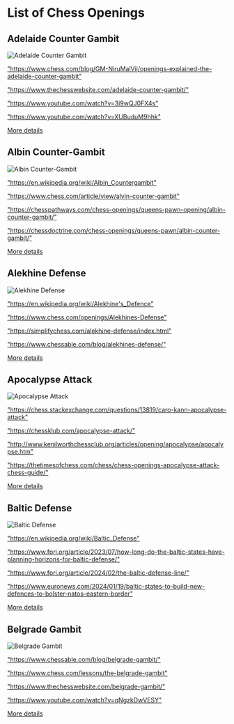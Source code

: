 <h1>List of Chess Openings</h1>

<h2>Adelaide Counter Gambit</h2>
<p><img src="https://www.thechesswebsite.com/wp-content/uploads/2019/09/adelaide-counter-gambit.png" alt="Adelaide Counter Gambit" /></p>
<p><a href="https://www.chess.com/blog/GM-NiruMalVij/openings-explained-the-adelaide-counter-gambit">"https://www.chess.com/blog/GM-NiruMalVij/openings-explained-the-adelaide-counter-gambit"</a></p>

<p><a href="https://www.thechesswebsite.com/adelaide-counter-gambit/">"https://www.thechesswebsite.com/adelaide-counter-gambit/"</a></p>

<p><a href="https://www.youtube.com/watch?v=3i9wQJ0FX4s">"https://www.youtube.com/watch?v=3i9wQJ0FX4s"</a></p>

<p><a href="https://www.youtube.com/watch?v=XUBuduM9hhk">"https://www.youtube.com/watch?v=XUBuduM9hhk"</a></p>

<p><a href="https://www.thechesswebsite.com/chess-openings/">More details</a></p>

<h2>Albin Counter-Gambit</h2>
<p><img src="https://www.thechesswebsite.com/wp-content/uploads/2012/07/albin2.jpg" alt="Albin Counter-Gambit" /></p>
<p><a href="https://en.wikipedia.org/wiki/Albin_Countergambit">"https://en.wikipedia.org/wiki/Albin_Countergambit"</a></p>

<p><a href="https://www.chess.com/article/view/alvin-counter-gambit">"https://www.chess.com/article/view/alvin-counter-gambit"</a></p>

<p><a href="https://chesspathways.com/chess-openings/queens-pawn-opening/albin-counter-gambit/">"https://chesspathways.com/chess-openings/queens-pawn-opening/albin-counter-gambit/"</a></p>

<p><a href="https://chessdoctrine.com/chess-openings/queens-pawn/albin-counter-gambit/">"https://chessdoctrine.com/chess-openings/queens-pawn/albin-counter-gambit/"</a></p>

<p><a href="https://www.thechesswebsite.com/chess-openings/">More details</a></p>

<h2>Alekhine Defense</h2>
<p><img src="https://www.thechesswebsite.com/wp-content/uploads/2012/07/alekhinedefensebig.jpg" alt="Alekhine Defense" /></p>
<p><a href="https://en.wikipedia.org/wiki/Alekhine's_Defence">"https://en.wikipedia.org/wiki/Alekhine's_Defence"</a></p>

<p><a href="https://www.chess.com/openings/Alekhines-Defense">"https://www.chess.com/openings/Alekhines-Defense"</a></p>

<p><a href="https://simplifychess.com/alekhine-defense/index.html">"https://simplifychess.com/alekhine-defense/index.html"</a></p>

<p><a href="https://www.chessable.com/blog/alekhines-defense/">"https://www.chessable.com/blog/alekhines-defense/"</a></p>

<p><a href="https://www.thechesswebsite.com/chess-openings/">More details</a></p>

<h2>Apocalypse Attack</h2>
<p><img src="https://www.thechesswebsite.com/wp-content/uploads/2013/01/apocalypse-attack-featured.jpg" alt="Apocalypse Attack" /></p>
<p><a href="https://chess.stackexchange.com/questions/13819/caro-kann-apocalypse-attack">"https://chess.stackexchange.com/questions/13819/caro-kann-apocalypse-attack"</a></p>

<p><a href="https://chessklub.com/apocalypse-attack/">"https://chessklub.com/apocalypse-attack/"</a></p>

<p><a href="http://www.kenilworthchessclub.org/articles/opening/apocalypse/apocalypse.htm">"http://www.kenilworthchessclub.org/articles/opening/apocalypse/apocalypse.htm"</a></p>

<p><a href="https://thetimesofchess.com/chess/chess-openings-apocalypse-attack-chess-guide/">"https://thetimesofchess.com/chess/chess-openings-apocalypse-attack-chess-guide/"</a></p>

<p><a href="https://www.thechesswebsite.com/chess-openings/">More details</a></p>

<h2>Baltic Defense</h2>
<p><img src="https://www.thechesswebsite.com/wp-content/uploads/2013/07/baltic-featured.jpg" alt="Baltic Defense" /></p>
<p><a href="https://en.wikipedia.org/wiki/Baltic_Defense">"https://en.wikipedia.org/wiki/Baltic_Defense"</a></p>

<p><a href="https://www.fpri.org/article/2023/07/how-long-do-the-baltic-states-have-planning-horizons-for-baltic-defense/">"https://www.fpri.org/article/2023/07/how-long-do-the-baltic-states-have-planning-horizons-for-baltic-defense/"</a></p>

<p><a href="https://www.fpri.org/article/2024/02/the-baltic-defense-line/">"https://www.fpri.org/article/2024/02/the-baltic-defense-line/"</a></p>

<p><a href="https://www.euronews.com/2024/01/19/baltic-states-to-build-new-defences-to-bolster-natos-eastern-border">"https://www.euronews.com/2024/01/19/baltic-states-to-build-new-defences-to-bolster-natos-eastern-border"</a></p>

<p><a href="https://www.thechesswebsite.com/chess-openings/">More details</a></p>

<h2>Belgrade Gambit</h2>
<p><img src="https://www.thechesswebsite.com/wp-content/uploads/2017/07/belgrade-gambit.jpg" alt="Belgrade Gambit" /></p>
<p><a href="https://www.chessable.com/blog/belgrade-gambit/">"https://www.chessable.com/blog/belgrade-gambit/"</a></p>

<p><a href="https://www.chess.com/lessons/the-belgrade-gambit">"https://www.chess.com/lessons/the-belgrade-gambit"</a></p>

<p><a href="https://www.thechesswebsite.com/belgrade-gambit/">"https://www.thechesswebsite.com/belgrade-gambit/"</a></p>

<p><a href="https://www.youtube.com/watch?v=qNgzkDwVESY">"https://www.youtube.com/watch?v=qNgzkDwVESY"</a></p>

<p><a href="https://www.thechesswebsite.com/chess-openings/">More details</a></p>

